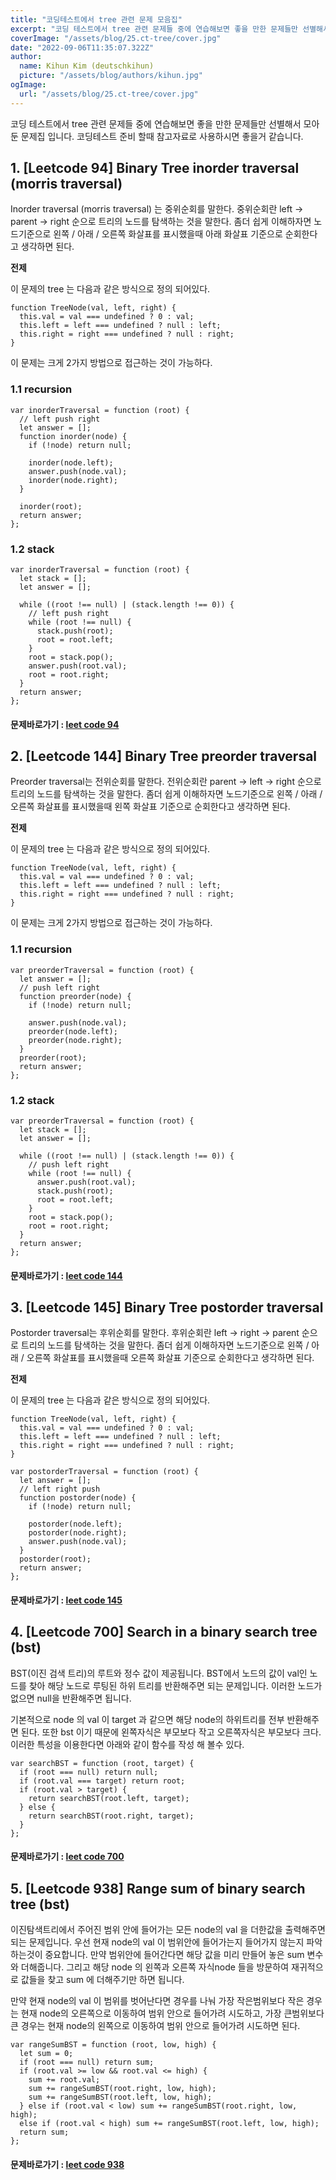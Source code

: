 ```yaml
---
title: "코딩테스트에서 tree 관련 문제 모음집"
excerpt: "코딩 테스트에서 tree 관련 문제들 중에 연습해보면 좋을 만한 문제들만 선별해서 모아둔 문제집 입니다. 코딩테스트 준비 할때 참고자료로 사용하시면 좋을거 같습니다."
coverImage: "/assets/blog/25.ct-tree/cover.jpg"
date: "2022-09-06T11:35:07.322Z"
author:
  name: Kihun Kim (deutschkihun)
  picture: "/assets/blog/authors/kihun.jpg"
ogImage:
  url: "/assets/blog/25.ct-tree/cover.jpg"
---
```


코딩 테스트에서 tree 관련 문제들 중에 연습해보면 좋을 만한 문제들만 선별해서 모아둔 문제집 입니다. 코딩테스트 준비 할때 참고자료로 사용하시면 좋을거 같습니다.

## 1. [Leetcode 94] Binary Tree inorder traversal (morris traversal)

Inorder traversal (morris traversal) 는 중위순회를 말한다. 중위순회란 left -> parent -> right 순으로 트리의 노드를 탐색하는 것을 말한다. 좀더 쉽게 이해하자면 노드기준으로 왼쪽 / 아래 / 오른쪽 화살표를 표시했을때 아래 화살표 기준으로 순회한다고 생각하면 된다.

**전제**

이 문제의 tree 는 다음과 같은 방식으로 정의 되어있다.

```tsx
function TreeNode(val, left, right) {
  this.val = val === undefined ? 0 : val;
  this.left = left === undefined ? null : left;
  this.right = right === undefined ? null : right;
}
```

이 문제는 크게 2가지 방법으로 접근하는 것이 가능하다.

### 1.1 recursion

```tsx
var inorderTraversal = function (root) {
  // left push right
  let answer = [];
  function inorder(node) {
    if (!node) return null;

    inorder(node.left);
    answer.push(node.val);
    inorder(node.right);
  }

  inorder(root);
  return answer;
};
```

### 1.2 stack

```tsx
var inorderTraversal = function (root) {
  let stack = [];
  let answer = [];

  while ((root !== null) | (stack.length !== 0)) {
    // left push right
    while (root !== null) {
      stack.push(root);
      root = root.left;
    }
    root = stack.pop();
    answer.push(root.val);
    root = root.right;
  }
  return answer;
};
```

#### 문제바로가기 : [leet code 94](https://leetcode.com/problems/binary-tree-inorder-traversal/)

## 2. [Leetcode 144] Binary Tree preorder traversal

Preorder traversal는 전위순회를 말한다. 전위순회란 parent -> left -> right 순으로 트리의 노드를 탐색하는 것을 말한다. 좀더 쉽게 이해하자면 노드기준으로 왼쪽 / 아래 / 오른쪽 화살표를 표시했을때 왼쪽 화살표 기준으로 순회한다고 생각하면 된다.

**전제**

이 문제의 tree 는 다음과 같은 방식으로 정의 되어있다.

```tsx
function TreeNode(val, left, right) {
  this.val = val === undefined ? 0 : val;
  this.left = left === undefined ? null : left;
  this.right = right === undefined ? null : right;
}
```

이 문제는 크게 2가지 방법으로 접근하는 것이 가능하다.

### 1.1 recursion

```tsx
var preorderTraversal = function (root) {
  let answer = [];
  // push left right
  function preorder(node) {
    if (!node) return null;

    answer.push(node.val);
    preorder(node.left);
    preorder(node.right);
  }
  preorder(root);
  return answer;
};
```

### 1.2 stack

```tsx
var preorderTraversal = function (root) {
  let stack = [];
  let answer = [];

  while ((root !== null) | (stack.length !== 0)) {
    // push left right
    while (root !== null) {
      answer.push(root.val);
      stack.push(root);
      root = root.left;
    }
    root = stack.pop();
    root = root.right;
  }
  return answer;
};
```

#### 문제바로가기 : [leet code 144](https://leetcode.com/problems/binary-tree-preorder-traversal/)

## 3. [Leetcode 145] Binary Tree postorder traversal

Postorder traversal는 후위순회를 말한다. 후위순회란 left -> right -> parent 순으로 트리의 노드를 탐색하는 것을 말한다. 좀더 쉽게 이해하자면 노드기준으로 왼쪽 / 아래 / 오른쪽 화살표를 표시했을때 오른쪽 화살표 기준으로 순회한다고 생각하면 된다.

**전제**

이 문제의 tree 는 다음과 같은 방식으로 정의 되어있다.

```tsx
function TreeNode(val, left, right) {
  this.val = val === undefined ? 0 : val;
  this.left = left === undefined ? null : left;
  this.right = right === undefined ? null : right;
}
```

```tsx
var postorderTraversal = function (root) {
  let answer = [];
  // left right push
  function postorder(node) {
    if (!node) return null;

    postorder(node.left);
    postorder(node.right);
    answer.push(node.val);
  }
  postorder(root);
  return answer;
};
```

#### 문제바로가기 : [leet code 145](https://leetcode.com/problems/binary-tree-postorder-traversal/)

## 4. [Leetcode 700] Search in a binary search tree (bst)

BST(이진 검색 트리)의 루트와 정수 값이 제공됩니다. BST에서 노드의 값이 val인 노드를 찾아 해당 노드로 루팅된 하위 트리를 반환해주면 되는 문제입니다. 이러한 노드가 없으면 null을 반환해주면 됩니다.

기본적으로 node 의 val 이 target 과 같으면 해당 node의 하위트리를 전부 반환해주면 된다. 또한 bst 이기 때문에 왼쪽자식은 부모보다 작고 오른쪽자식은 부모보다 크다. 이러한 특성을 이용한다면 아래와 같이 함수를 작성 해 볼수 있다.

```tsx
var searchBST = function (root, target) {
  if (root === null) return null;
  if (root.val === target) return root;
  if (root.val > target) {
    return searchBST(root.left, target);
  } else {
    return searchBST(root.right, target);
  }
};
```

#### 문제바로가기 : [leet code 700](https://leetcode.com/problems/search-in-a-binary-search-tree/)

## 5. [Leetcode 938] Range sum of binary search tree (bst)

이진탐색트리에서 주어진 범위 안에 들어가는 모든 node의 val 을 더한값을 출력해주면 되는 문제입니다. 우선 현재 node의 val 이 범위안에 들어가는지 들어가지 않는지 파악하는것이 중요합니다. 만약 범위안에 들어간다면 해당 값을 미리 만들어 놓은 sum 변수와 더해줍니다. 그리고 해당 node 의 왼쪽과 오른쪽 자식node 들을 방문하여 재귀적으로 값들을 찾고 sum 에 더해주기만 하면 됩니다.

만약 현재 node의 val 이 범위를 벗어난다면 경우를 나눠 가장 작은범위보다 작은 경우는 현재 node의 오른쪽으로 이동하여 범위 안으로 들어가려 시도하고, 가장 큰범위보다 큰 경우는 현재 node의 왼쪽으로 이동하여 범위 안으로 들어가려 시도하면 된다.

```tsx
var rangeSumBST = function (root, low, high) {
  let sum = 0;
  if (root === null) return sum;
  if (root.val >= low && root.val <= high) {
    sum += root.val;
    sum += rangeSumBST(root.right, low, high);
    sum += rangeSumBST(root.left, low, high);
  } else if (root.val < low) sum += rangeSumBST(root.right, low, high);
  else if (root.val < high) sum += rangeSumBST(root.left, low, high);
  return sum;
};
```

#### 문제바로가기 : [leet code 938](https://leetcode.com/problems/range-sum-of-bst/)
